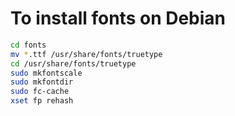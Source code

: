 # To install fonts on Debian

```sh
cd fonts
mv *.ttf /usr/share/fonts/truetype
cd /usr/share/fonts/truetype
sudo mkfontscale
sudo mkfontdir
sudo fc-cache
xset fp rehash
```
